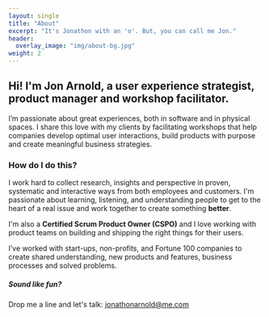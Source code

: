 ```yaml
---
layout: single
title: "About"
excerpt: "It's Jonathon with an 'o'. But, you can call me Jon."
header:
  overlay_image: "img/about-bg.jpg"
weight: 2
---
```


## Hi! I'm Jon Arnold, a user experience strategist, product manager and workshop facilitator.

I’m passionate about great experiences, both in software and in physical spaces. I share this love with my clients by facilitating workshops that help companies develop optimal user interactions, build products with purpose and create meaningful business strategies.

### How do I do this?

I work hard to collect research, insights and perspective in proven, systematic and interactive ways from both employees and customers. I'm passionate about learning, listening, and understanding people to get to the heart of a real issue and work together to create something **better**.

I'm also a **Certified Scrum Product Owner (CSPO)** and I love working with product teams on building and shipping the right things for their users.

I’ve worked with start-ups, non-profits, and Fortune 100 companies to create shared understanding, new products and features, business processes and solved problems.

##### Sound like fun?
Drop me a line and let's talk: jonathonarnold@me.com
